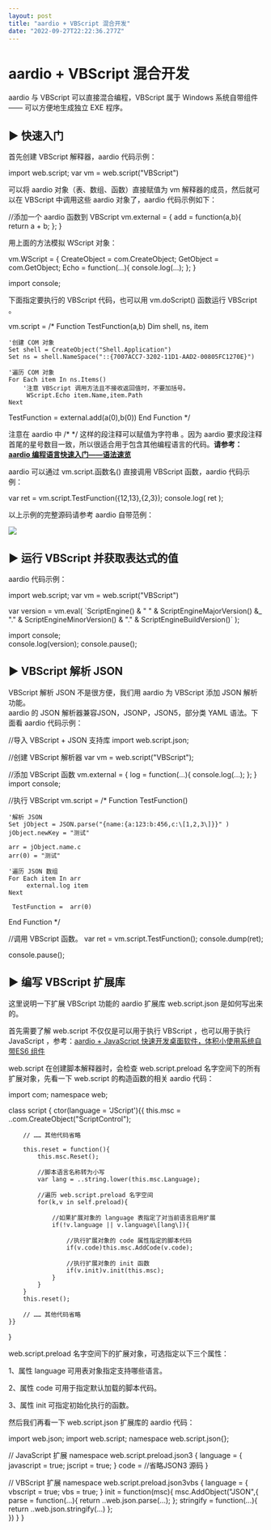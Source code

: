 ```yaml
---
layout: post
title: "aardio + VBScript 混合开发"
date: "2022-09-27T22:22:36.277Z"
---
```

aardio + VBScript 混合开发
======================

aardio 与 VBScript 可以直接混合编程，VBScript 属于 Windows 系统自带组件 —— 可以方便地生成独立 EXE 程序。

▶ 快速入门
------

首先创建 VBScript 解释器，aardio 代码示例：

import web.script;
var vm = web.script("VBScript")

可以将 aardio 对象（表、数组、函数）直接赋值为 vm 解释器的成员，然后就可以在 VBScript 中调用这些 aardio 对象了，aardio 代码示例如下：

//添加一个 aardio 函数到 VBScript
vm.external = {
    add \= function(a,b){
        return a + b;
    };
}

用上面的方法模拟 WScript 对象：

vm.WScript = { 
    CreateObject \= com.CreateObject;
    GetObject \= com.GetObject;
    Echo \= function(...){
        console.log(...);
    };
}

import console;

下面指定要执行的 VBScript 代码，也可以用 vm.doScript() 函数运行 VBScript 。

vm.script = /\*
Function TestFunction(a,b) 
    Dim shell, ns, item
    
    '创建 COM 对象
    Set shell = CreateObject("Shell.Application") 
    Set ns = shell.NameSpace("::{7007ACC7-3202-11D1-AAD2-00805FC1270E}")
    
    '遍历 COM 对象
    For Each item In ns.Items()
        '注意 VBScript 调用方法且不接收返回值时，不要加括号。
         WScript.Echo item.Name,item.Path
    Next
    
   TestFunction = external.add(a(0),b(0))
End Function
\*/ 

注意在 aardio 中 /\* \*/ 这样的段注释可以赋值为字符串 。因为 aardio 要求段注释首尾的星号数目一致，所以很适合用于包含其他编程语言的代码。**请参考：[aardio 编程语言快速入门——语法速览](https://www.cnblogs.com/aardio/p/16657471.html)**

aardio 可以通过 vm.script.函数名() 直接调用 VBScript 函数，aardio 代码示例：

var ret = vm.script.TestFunction({12,13},{2,3});
console.log( ret );

以上示例的完整源码请参考 aardio 自带范例：

![](https://p3-sign.toutiaoimg.com/tos-cn-i-qvj2lq49k0/59ec72152ecf4e6ebe451eca31a6e7d0~noop.image?_iz=58558&from=article.pc_detail&x-expires=1664857660&x-signature=9U47bp1DHBZI%2FaeXjmeWMgetmeA%3D)

▶ 运行 VBScript 并获取表达式的值
----------------------

aardio 代码示例：

import web.script;
var vm = web.script("VBScript")
 
var version = vm.eval(
\`ScriptEngine() & " " & ScriptEngineMajorVersion() &\_
"."  & ScriptEngineMinorVersion() & "."  & ScriptEngineBuildVersion()\`
);

import console;    
console.log(version);
console.pause();

▶ VBScript 解析 JSON
------------------

VBScript 解析 JSON 不是很方便，我们用 aardio 为 VBScript 添加 JSON 解析功能。  
aardio 的 JSON 解析器兼容JSON，JSONP，JSON5，部分类 YAML 语法。下面看 aardio 代码示例：

//导入 VBScript + JSON 支持库
import web.script.json;

//创建 VBScript 解析器
var vm = web.script("VBScript");

//添加 VBScript 函数
vm.external = {
    log \= function(...){
        console.log(...);
    }; 
}
import console;

//执行 VBScript
vm.script = /\*
Function TestFunction() 

    '解析 JSON
    Set jObject = JSON.parse("{name:{a:123:b:456,c:\[1,2,3\]}}" ) 
    jObject.newKey = "测试"
    
    arr = jObject.name.c
    arr(0) = "测试"
    
    '遍历 JSON 数组
    For Each item In arr
         external.log item
    Next
    
     TestFunction =  arr(0) 
End Function
\*/ 

//调用 VBScript 函数。
var ret = vm.script.TestFunction();
console.dump(ret);

console.pause();

▶ 编写 VBScript 扩展库
-----------------

这里说明一下扩展 VBScript 功能的 aardio 扩展库 web.script.json 是如何写出来的。

首先需要了解 web.script 不仅仅是可以用于执行 VBScript ，也可以用于执行 JavaScript ，参考：[aardio + JavaScript 快速开发桌面软件，体积小使用系统自带ES6 组件](https://www.toutiao.com/i7114521123148186152/?group_id=7114521123148186152)

web.script 在创建脚本解释器时，会检查 web.script.preload 名字空间下的所有扩展对象，先看一下 web.script 的构造函数的相关 aardio 代码：

import com;
namespace web;

class script {
    ctor(language \= 'JScript'){{
        this.msc = ..com.CreateObject("ScriptControl");
            
        // …… 其他代码省略

        this.reset = function(){
            this.msc.Reset();
            
            //脚本语言名称转为小写
            var lang = ..string.lower(this.msc.Language);
        
            //遍历 web.script.preload 名字空间
            for(k,v in self.preload){
                
                //如果扩展对象的 language 表指定了对当前语言启用扩展
                if(!v.language || v.language\[lang\]){
                    
                    //执行扩展对象的 code 属性指定的脚本代码
                    if(v.code)this.msc.AddCode(v.code);
                    
                    //执行扩展对象的 init 函数
                    if(v.init)v.init(this.msc);
                }
            }    
        }
        this.reset();
        
        // …… 其他代码省略
    }}  
}

web.script.preload 名字空间下的扩展对象，可选指定以下三个属性：

1、属性 language 可用表对象指定支持哪些语言。

2、属性 code 可用于指定默认加载的脚本代码。

3、属性 init 可指定初始化执行的函数。

然后我们再看一下 web.script.json 扩展库的 aardio 代码：

import web.json;
import web.script;
namespace web.script.json{};

// JavaScript 扩展
namespace web.script.preload.json3 {
    language \= {
        javascript \= true;
        jscript \= true;
    }
    code \=  //省略JSON3 源码
}

// VBScript 扩展
namespace web.script.preload.json3vbs {
    language \= {
        vbscript \= true;
        vbs \= true;
    }
    init \= function(msc){
        msc.AddObject("JSON",{ 
            parse \= function(...){ 
                return ..web.json.parse(...);
            };
            stringify \= function(...){ 
                return  ..web.json.stringify(...)
            };     
        })
    }
}